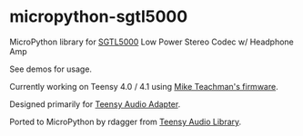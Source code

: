 # micropython-sgtl5000
MicroPython library for [SGTL5000](https://www.nxp.com/docs/en/data-sheet/SGTL5000.pdf) Low Power Stereo Codec w/ Headphone Amp

See demos for usage.

Currently working on Teensy 4.0 / 4.1 using [Mike Teachman's firmware](https://github.com/miketeachman/micropython-i2s-examples/tree/mimxrt/teensy_audio_shield).

Designed primarily for [Teensy Audio Adapter](https://www.pjrc.com/store/teensy3_audio.html).

Ported to MicroPython by rdagger from [Teensy Audio Library](https://github.com/PaulStoffregen/Audio).
